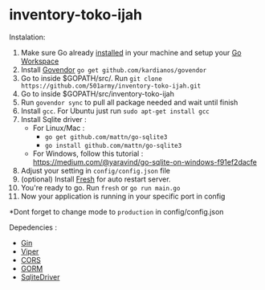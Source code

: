 # inventory-toko-ijah


Instalation: 
1. Make sure Go already [installed](https://golang.org/doc/install) in your machine and setup your [Go Workspace](https://golang.org/doc/code.html#Workspaces)
2. Install [Govendor](https://github.com/kardianos/govendor) `go get github.com/kardianos/govendor`
3. Go to inside $GOPATH/src/. Run `git clone https://github.com/501army/inventory-toko-ijah.git`
4. Go to inside $GOPATH/src/inventory-toko-ijah
5. Run `govendor sync` to pull all package needed and wait until finish
6. Install `gcc`. For Ubuntu just run `sudo apt-get install gcc`
7. Install Sqlite driver :
    - For Linux/Mac :
        - `go get github.com/mattn/go-sqlite3`
        - `go install github.com/mattn/go-sqlite3`
    - For Windows, follow this tutorial : https://medium.com/@yaravind/go-sqlite-on-windows-f91ef2dacfe
8. Adjust your setting in `config/config.json` file
9. (optional) Install [Fresh](https://github.com/gravityblast/fresh) for auto restart server.
10. You're ready to go. Run `fresh` or `go run main.go`
11. Now your application is running in your specific port in config

*Dont forget to change mode to `production` in config/config.json

Depedencies :
- [Gin](https://github.com/gin-gonic/gin)
- [Viper](https://github.com/spf13/viper)
- [CORS](https://github.com/gin-contrib/cors)
- [GORM](https://github.com/jinzhu/gorm)
- [SqliteDriver](https://github.com/mattn/go-sqlite3)
<!-- - [gjson](https://github.com/tidwall/gjson)
- [uniqueId](https://github.com/rs/xid)
- [random_string](https://github.com/chr4/pwgen)
- [govalidator](https://github.com/asaskevich/govalidator)
- [sentry](https://github.com/getsentry/sentry-go) -->